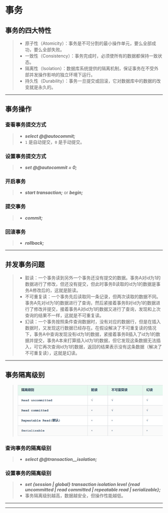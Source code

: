 # 事务

## 事务的四大特性

> - 原子性（Atomicity）：事务是不可分割的最小操作单元，要么全部成功，要么全部失败。
> - 一致性（Consistency）：事务完成时，必须使所有的数据都保持一致状态。
> - 隔离性（Isolation）：数据库系统提供的隔离机制，保证事务在不受外部并发操作影响的独立环境下运行。
> - 持久性（Durability）：事务一旦提交或回滚，它对数据库中的数据的改变就是永久的。

---

## 事务操作

### 查看事务提交方式

> - ***select @@autocommit;***
> - `1` 是自动提交，`0` 是手动提交。

### 设置事务提交方式

> - ***set @@autocommit = 0;***

### 开启事务

> - ***start transaction;*** or ***begin;***

### 提交事务

> - ***commit;***

### 回滚事务

> - ***rollback;***

---

## 并发事务问题

> - 脏读：一个事务读到另外一个事务还没有提交的数据。事务A对id为1的数据进行了修改，但还没有提交，但此时事务B读取的id为1的数据是事务A修改后的，这就是脏读。
> - 不可重复读：一个事务先后读取同一条记录，但两次读取的数据不同。事务A先对id为1的数据进行了查询，然后紧接着事务B对id为1的数据进行了修改并提交，接着事务A对id为1的数据又进行了查询，发现和上次查询的结果不一样，这就是不可重复读。
> - 幻读：一个事务按照条件查询数据时，没有对应的数据行，但是在插入数据时，又发现这行数据已经存在。在假设解决了不可重复读的情况下，事务A中查询发现没有id为1的数据，紧接着事务B插入了id为1的数据并提交，事务A本来打算插入id为1的数据，但它发现这条数据无法插入，可它再次查询id为1的数据，返回的结果表示没有这条数据（解决了不可重复读），这就是幻读。

---

## 事务隔离级别

> ![image](image/事务隔离级别.png)

### 查询事务的隔离级别

> - ***select @@transaction__isolation;***

### 设置事务的隔离级别

> - ***set {session | global} transaction isolation level {read uncommitted | read committed | repeatable read | serializable};***
> - 事务隔离级别越高，数据越安全，但操作性能越低。

---
---
